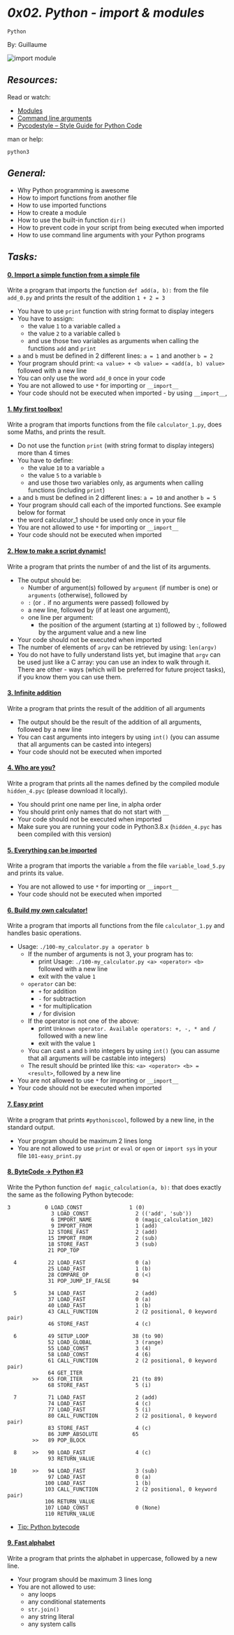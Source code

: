 # *0x02. Python - import & modules*

`Python`

By: Guillaume

![import module](https://i.ytimg.com/vi/GxCXiSkm6no/maxresdefault.jpg)

## *Resources:*

Read or watch:

- [Modules](https://docs.python.org/3/tutorial/modules.html)
- [Command line arguments](https://docs.python.org/3/tutorial/stdlib.html#command-line-arguments)
- [Pycodestyle – Style Guide for Python Code](https://pypi.org/project/pycodestyle/)

man or help:

`python3`

## *General:*

- Why Python programming is awesome
- How to import functions from another file
- How to use imported functions
- How to create a module
- How to use the built-in function `dir()`
- How to prevent code in your script from being executed when imported
- How to use command line arguments with your Python programs

## *Tasks:*

#### [0. Import a simple function from a simple file](0-add.py)

Write a program that imports the function `def add(a, b):` from the file `add_0.py` and prints the result of the addition `1 + 2 = 3`

- You have to use `print` function with string format to display integers
- You have to assign:
   - the value `1` to a variable called `a`
   - the value `2` to a variable called `b`
   - and use those two variables as arguments when calling the functions `add` and `print`
- `a` and `b` must be defined in 2 different lines: `a = 1` and another `b = 2`
- Your program should print: `<a value> + <b value> = <add(a, b) value>` followed with a new line
- You can only use the word `add_0` once in your code
- You are not allowed to use `*` for importing or `__import__`
- Your code should not be executed when imported - by using `__import__`,

#### [1. My first toolbox!](1-calculation.py)

Write a program that imports functions from the file `calculator_1.py`, does some Maths, and prints the result.

- Do not use the function `print` (with string format to display integers) more than 4 times
- You have to define:
   - the value `10` to a variable `a`
   - the value `5` to a variable `b`
   - and use those two variables only, as arguments when calling functions (including `print`)
- `a` and `b` must be defined in 2 different lines: `a = 10` and another `b = 5`
- Your program should call each of the imported functions. See example below for format
- the word calculator_1 should be used only once in your file
- You are not allowed to use `*` for importing or `__import__`
- Your code should not be executed when imported

#### [2. How to make a script dynamic!](2-args.py)

Write a program that prints the number of and the list of its arguments.

- The output should be:
   - Number of argument(s) followed by `argument` (if number is one) or `arguments` (otherwise), followed by
   - `:` (or `.` if no arguments were passed) followed by
   - a new line, followed by (if at least one argument),
   - one line per argument:
      - the position of the argument (starting at `1`) followed by :, followed by the argument value and a new line
- Your code should not be executed when imported
- The number of elements of `argv` can be retrieved by using: `len(argv)`
- You do not have to fully understand lists yet, but imagine that `argv` can be used just like a C array: you can use an index to walk through it. There are other - ways (which will be preferred for future project tasks), if you know them you can use them.

#### [3. Infinite addition](3-infinite_add.py)

Write a program that prints the result of the addition of all arguments

- The output should be the result of the addition of all arguments, followed by a new line
- You can cast arguments into integers by using `int()` (you can assume that all arguments can be casted into integers)
- Your code should not be executed when imported

#### [4. Who are you?](4-hidden_discovery.py)

Write a program that prints all the names defined by the compiled module `hidden_4.pyc` (please download it locally).

- You should print one name per line, in alpha order
- You should print only names that do not start with `__`
- Your code should not be executed when imported
- Make sure you are running your code in Python3.8.x (`hidden_4.pyc` has been compiled with this version)

#### [5. Everything can be imported](5-variable_load.py)

Write a program that imports the variable `a` from the file `variable_load_5.py` and prints its value.

- You are not allowed to use `*` for importing or `__import__`
- Your code should not be executed when imported

#### [6. Build my own calculator!](100-my_calculator.py)

Write a program that imports all functions from the file `calculator_1.py` and handles basic operations.

- Usage: `./100-my_calculator.py a operator b`
   - If the number of arguments is not 3, your program has to:
      - print Usage: `./100-my_calculator.py <a> <operator> <b>` followed with a new line
      - exit with the value `1`
   - `operator` can be:
      - `+` for addition
      - `-` for subtraction
      - `*` for multiplication
      - `/` for division
   - If the operator is not one of the above:
      - print `Unknown operator. Available operators: +, -, * and /` followed with a new line
      - exit with the value `1`
   - You can cast `a` and `b` into integers by using `int()` (you can assume that all arguments will be castable into integers)
   - The result should be printed like this: `<a> <operator> <b> = <result>`, followed by a new line
- You are not allowed to use `*` for importing or `__import__`
- Your code should not be executed when imported

#### [7. Easy print](101-easy_print.py)

Write a program that prints `#pythoniscool`, followed by a new line, in the standard output.

- Your program should be maximum 2 lines long
- You are not allowed to use `print` or `eval` or `open` or `import sys` in your file `101-easy_print.py`

#### [8. ByteCode -> Python #3](102-magic_calculation.py)

Write the Python function `def magic_calculation(a, b):` that does exactly the same as the following Python bytecode:
```
3           0 LOAD_CONST               1 (0)
              3 LOAD_CONST               2 (('add', 'sub'))
              6 IMPORT_NAME              0 (magic_calculation_102)
              9 IMPORT_FROM              1 (add)
             12 STORE_FAST               2 (add)
             15 IMPORT_FROM              2 (sub)
             18 STORE_FAST               3 (sub)
             21 POP_TOP

  4          22 LOAD_FAST                0 (a)
             25 LOAD_FAST                1 (b)
             28 COMPARE_OP               0 (<)
             31 POP_JUMP_IF_FALSE       94

  5          34 LOAD_FAST                2 (add)
             37 LOAD_FAST                0 (a)
             40 LOAD_FAST                1 (b)
             43 CALL_FUNCTION            2 (2 positional, 0 keyword pair)
             46 STORE_FAST               4 (c)

  6          49 SETUP_LOOP              38 (to 90)
             52 LOAD_GLOBAL              3 (range)
             55 LOAD_CONST               3 (4)
             58 LOAD_CONST               4 (6)
             61 CALL_FUNCTION            2 (2 positional, 0 keyword pair)
             64 GET_ITER
        >>   65 FOR_ITER                21 (to 89)
             68 STORE_FAST               5 (i)

  7          71 LOAD_FAST                2 (add)
             74 LOAD_FAST                4 (c)
             77 LOAD_FAST                5 (i)
             80 CALL_FUNCTION            2 (2 positional, 0 keyword pair)
             83 STORE_FAST               4 (c)
             86 JUMP_ABSOLUTE           65
        >>   89 POP_BLOCK

  8     >>   90 LOAD_FAST                4 (c)
             93 RETURN_VALUE

 10     >>   94 LOAD_FAST                3 (sub)
             97 LOAD_FAST                0 (a)
            100 LOAD_FAST                1 (b)
            103 CALL_FUNCTION            2 (2 positional, 0 keyword pair)
            106 RETURN_VALUE
            107 LOAD_CONST               0 (None)
            110 RETURN_VALUE
```
- [Tip: Python bytecode](https://docs.python.org/3.4/library/dis.html)

#### [9. Fast alphabet](103-fast_alphabet.py)

Write a program that prints the alphabet in uppercase, followed by a new line.

- Your program should be maximum 3 lines long
- You are not allowed to use:
   - any loops
   - any conditional statements
   - `str.join()`
   - any string literal
   - any system calls
















